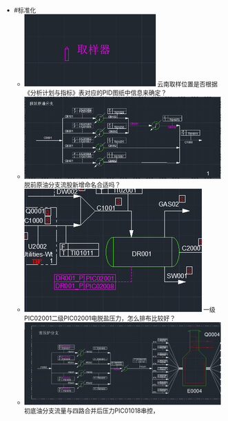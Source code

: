 - #标准化
	- ![image.png](../assets/image_1713525695326_0.png)
	  云南取样位置是否根据《分析计划与指标》表对应的PID图纸中信息来确定？
	- ![image.png](../assets/image_1713527109459_0.png)
	  脱前原油分支流股新增命名合适吗？
	- ![image.png](../assets/image_1713527253126_0.png)
	  一级PIC02001二级PIC02001电脱盐压力，怎么排布比较好？
	- ![image.png](../assets/image_1713527315644_0.png)
	  初底油分支流量与四路合并后压力PIC01018串控，
